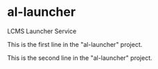 # al-launcher
LCMS Launcher Service

This is the first line in the "al-launcher" project.

This is the second line in the "al-launcher" project.
